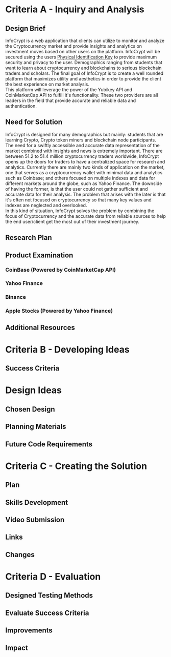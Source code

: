 # Criteria A - Inquiry and Analysis
## Design Brief
InfoCrypt is a web application that clients can utilize to monitor and analyze the Cryptocurrency market and provide insights and analytics on investment moves based on other users on  the platform. InfoCrypt will be secured using the users [Physical Identification Key](https://www.yubico.com/) to provide maximum security and privacy to the user. Demographics ranging from students that want to learn about cryptocurrency and blockchains to serious blockchain traders and scholars. The final goal of InfoCrypt is to create a well rounded platform that maximizes utility and aesthetics in order to provide the client the best experience on market analysis.  
This platform will leverage the power of the Yubikey API and CoinMarketCap API to fulfill it's functionality. These two providers are all leaders in the field that provide accurate and reliable data and authentication. 
## Need for Solution
InfoCrypt is designed for many demographics but mainly: students that are learning Crypto, Crypto token miners and blockchain node participants.  
The need for a swiftly accessible and accurate data representation of the market combined with insights and news is extremely important. There are between 51.2 to 51.4 million cryptocurrency traders worldwide, InfoCrypt opens up the doors for traders to have a centralized space for research and analytics. Currently there are mainly two kinds of application on the market, one that serves as a cryptocurrency wallet with minimal data and analytics such as Coinbase; and others focused on multiple indexes and data for different markets around the globe, such as Yahoo Finance. The downside of having the former, is that the user could not gather sufficient and accurate data for their analysis. The problem that arises with the later is that it's often not focused on cryptocurrency so that many key values and indexes are neglected and overlooked.  
In this kind of situation, InfoCrypt solves the problem by combining the focus of Cryptocurrency and the accurate data from reliable sources to help the end user/client get the most out of their investment journey.
## Research Plan
## Product Examination
### CoinBase (Powered by CoinMarketCap API)
### Yahoo Finance
### Binance
### Apple Stocks (Powered by Yahoo Finance)
## Additional Resources
# Criteria B - Developing Ideas
## Success Criteria
# Design Ideas
## Chosen Design
## Planning Materials
## Future Code Requirements
# Criteria C - Creating the Solution
## Plan
## Skills Development
## Video Submission
## Links
## Changes
# Criteria D - Evaluation
## Designed Testing Methods
## Evaluate Success Criteria
## Improvements
## Impact
